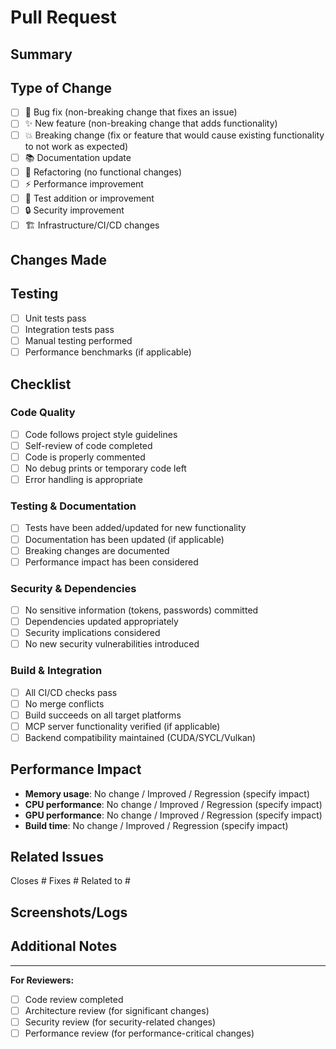 # Pull Request

## Summary

<!-- Brief description of what this PR does -->

## Type of Change

<!-- Please delete options that are not relevant -->

- [ ] 🐛 Bug fix (non-breaking change that fixes an issue)
- [ ] ✨ New feature (non-breaking change that adds functionality)
- [ ] 💥 Breaking change (fix or feature that would cause existing functionality to not work as expected)
- [ ] 📚 Documentation update
- [ ] 🔧 Refactoring (no functional changes)
- [ ] ⚡ Performance improvement
- [ ] 🧪 Test addition or improvement
- [ ] 🔒 Security improvement
- [ ] 🏗️ Infrastructure/CI/CD changes

## Changes Made

<!-- Detailed description of the changes -->

## Testing

<!-- Describe the tests you ran to verify your changes -->

- [ ] Unit tests pass
- [ ] Integration tests pass
- [ ] Manual testing performed
- [ ] Performance benchmarks (if applicable)

## Checklist

### Code Quality
- [ ] Code follows project style guidelines
- [ ] Self-review of code completed
- [ ] Code is properly commented
- [ ] No debug prints or temporary code left
- [ ] Error handling is appropriate

### Testing & Documentation
- [ ] Tests have been added/updated for new functionality
- [ ] Documentation has been updated (if applicable)
- [ ] Breaking changes are documented
- [ ] Performance impact has been considered

### Security & Dependencies
- [ ] No sensitive information (tokens, passwords) committed
- [ ] Dependencies updated appropriately
- [ ] Security implications considered
- [ ] No new security vulnerabilities introduced

### Build & Integration
- [ ] All CI/CD checks pass
- [ ] No merge conflicts
- [ ] Build succeeds on all target platforms
- [ ] MCP server functionality verified (if applicable)
- [ ] Backend compatibility maintained (CUDA/SYCL/Vulkan)

## Performance Impact

<!-- If applicable, describe performance implications -->

- **Memory usage**: No change / Improved / Regression (specify impact)
- **CPU performance**: No change / Improved / Regression (specify impact)
- **GPU performance**: No change / Improved / Regression (specify impact)
- **Build time**: No change / Improved / Regression (specify impact)

## Related Issues

<!-- Link to related issues -->

Closes #
Fixes #
Related to #

## Screenshots/Logs

<!-- If applicable, add screenshots or relevant log outputs -->

## Additional Notes

<!-- Any additional information reviewers should know -->

---

**For Reviewers:**
- [ ] Code review completed
- [ ] Architecture review (for significant changes)
- [ ] Security review (for security-related changes)
- [ ] Performance review (for performance-critical changes)